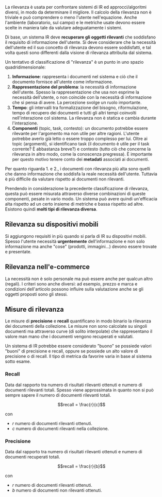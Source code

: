 La rilevanza è usata per confrontare sistemi di IR ed approcci/algoritmi diversi, in modo da determinare il migliore.
Il calcolo della rilevanza non è triviale e può comprendere o meno l'utente nell'equazione. Anche l'ambiente (laboratorio, sul campo) e le metriche usate devono essere scelte in maniera tale da valutare adeguatamente i sistemi.

Di base, un sistema IR deve **recuperare gli oggetti rilevanti** che soddisfano il requisito di informazione dell'utente.
Si deve considerare che la necessità dell'utente ed il suo concetto di rilevanza devono essere soddisfatti, e tal volta questi sono differenti dalla visione di rilevanza attribuita dal sistema.

Un tentativo di classificazione di "rilevanza" è un punto in uno spazio quadridimensionale:
1. **Informazione**: rappresenta i documenti nel sistema e ciò che il documento fornisce all'utente come informazione.
2. **Rappresentazione del problema**: la necessità di informazione dell'utente. Spesso la rappresentazione che usa non esprime la necessità dell'utente, o non coincide con la necessità di informazione che si pensa di avere. La percezione svolge un ruolo importante.
3. **Tempo**: gli intervalli tra formalizzazione del bisogno, riformulazione, tempo di recupero dei documenti e tutti gli altri tempi coinvolti nell'interazione col sistema. La rilevanza non è statica e cambia durante l'interazione.
4. **Componenti** (topic, task, contesto): un documento potrebbe essere rilevante per l'argomento ma non utile per altre ragioni. L'utente potrebbe averlo già letto o essere troppo complesso per lui. Oltre ai topic (argomenti), si identificano task (il documento è utile per il task corrente? È abbastanza breve?) e contesto (tutto ciò che concerne la rilevanza in altro modo, come la conoscenza pregressa). È importante per questo motivo tenere conto dei **metadati** associati ai documenti.

Per quanto riguarda 1. e 2., i documenti con rilevanza più alta sono quelli che danno informazione che soddisfa la reale necessità dell'utente. Tuttavia è più difficile da valutare rispetto ai documenti non rilevanti.

Prendendo in considerazione la precedente classificazione di rilevanza, questa può essere misurata attraverso diverse combinazioni di queste componenti, pesate in vario modo. Un sistema può avere quindi un'efficacia alta rispetto ad un certo insieme di metriche e bassa rispetto ad altre.
Esistono quindi **molti tipi di rilevanza diversa**.

## Rilevanza su dispositivi mobili

Si aggiungono requisiti in più quando si parla di IR su dispositivi mobili.
Spesso l'utente necessità **urgentemente** dell'informazione e non solo informazione ma anche "cose" (prodotti, immagini...) devono essere trovate e presentate.

## Rilevanza nell'e-commerce

La necessità non è solo personale ma può essere anche per qualcun altro (regali). I criteri sono anche diversi: ad esempio, prezzo e marca e condizioni dell'articolo possono influire sulla valutazione anche se gli oggetti proposti sono gli stessi.

## Misure di rilevanza

Le misure di **precisione** e **recall** quantificano in modo binario la rilevanza dei documenti della collezione. Le misure non sono calcolate su singoli documenti ma attraverso curve (di solito interpolate) che rappresentano il valore man mano che i documenti vengono recuperati e valutati.

Un sistema di IR potrebbe essere considerato "buono" se possiede valori "buoni" di precisione e recall, oppure se possiede un alto valore di precisione o di recall. Il tipo di metrica da favorire varia in base al sistema sotto esame.

### Recall

Data dal rapporto tra numero di risultati rilevanti ottenuti e numero di documenti rilevanti totali. Spesso viene approssimata in quanto non si può sempre sapere il numero di documenti rilevanti totali.

$$recall = \frac{r}{c}$$

con
- $r$ numero di documenti rilevanti ottenuti.
- $c$ numero di documenti rilevanti nella collezione.

### Precisione

Data dal rapporto tra numero di risultati rilevanti ottenuti e numero di documenti recuperati totali.

$$recall = \frac{r}{b}$$

con
- $r$ numero di documenti rilevanti ottenuti.
- $b$ numero di documenti non rilevanti ottenuti.